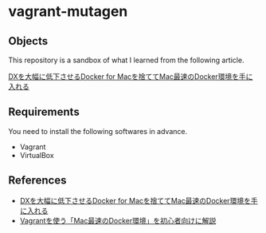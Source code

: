 # vagrant-mutagen

## Objects
This repository is a sandbox of what I learned from the following article.

 [DXを大幅に低下させるDocker for Macを捨ててMac最速のDocker環境を手に入れる](https://qiita.com/yuki_ycino/items/cb21cf91a39ddd61f484)

## Requirements
You need to install the following softwares in advance.
- Vagrant
- VirtualBox

## References
- [DXを大幅に低下させるDocker for Macを捨ててMac最速のDocker環境を手に入れる](https://qiita.com/yuki_ycino/items/cb21cf91a39ddd61f484)
- [Vagrantを使う「Mac最速のDocker環境」を初心者向けに解説](https://qiita.com/necocoa/items/bd62ed3dba14b17552f2)
